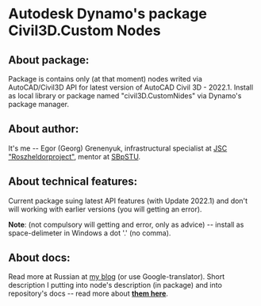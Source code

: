 # Autodesk Dynamo's package Civil3D.Custom Nodes
## About package:
Package is contains only (at that moment) nodes writed via AutoCAD/Civil3D API for latest version of AutoCAD Civil 3D - 2022.1. Install as local library or package named "civil3D.CustomNides" via Dynamo's package manager. 
## About author:
It's me -- Egor (Georg) Grenenyuk, infrastructural specialist at [JSC "Roszheldorproject"](https://www.rzdp.ru/about/en ""), mentor at [SBpSTU](https://english.spbstu.ru). 
## About technical features:
Current package suing latest API features (with Update 2022.1) and don't will working with earlier versions (you will getting an error). 

__Note__: (not compulsory will getting and error, only as advice) -- install as space-delimeter in Windows a dot '.' (no comma).

## About docs:
Read more at Russian at [my blog](https://zen.yandex.ru/id/5d0dba97ecd5cf00afaf2938) (or use Google-translator).
Short description I putting into node's description (in package) and into repository's docs -- read more about [**them here**](/Wiki/docs_index.md).
